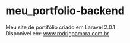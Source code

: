 # meu_portfolio-backend
Meu site de portifólio criado em Laravel 2.0.1 <br>
Disponível em: www.rodrigoamora.com.br

